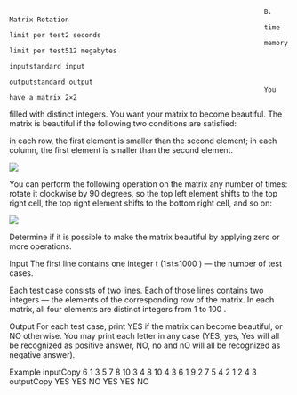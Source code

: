                                                                     B. Matrix Rotation
                                                                    time limit per test2 seconds
                                                                    memory limit per test512 megabytes
                                                                    inputstandard input
                                                                    outputstandard output
                                                                    You have a matrix 2×2


filled with distinct integers. You want your matrix to become beautiful. The matrix is beautiful if the following two conditions are satisfied:

in each row, the first element is smaller than the second element;
in each column, the first element is smaller than the second element.

<img class="tex-graphics" src="https://espresso.codeforces.com/42d67912e002442996880308930362fd6a7cafa7.png" style="max-width: 100.0%;max-height: 100.0%;">

You can perform the following operation on the matrix any number of times: rotate it clockwise by 90
 degrees, so the top left element shifts to the top right cell, the top right element shifts to the bottom right cell, and so on:

<img class="tex-graphics" src="https://espresso.codeforces.com/ae24ecc4cb629f9d3369e86a45b651023e45cf29.png" style="max-width: 100.0%;max-height: 100.0%;">

Determine if it is possible to make the matrix beautiful by applying zero or more operations.

Input
The first line contains one integer t
 (1≤t≤1000
) — the number of test cases.

Each test case consists of two lines. Each of those lines contains two integers — the elements of the corresponding row of the matrix. In each matrix, all four elements are distinct integers from 1
 to 100
.

Output
For each test case, print YES if the matrix can become beautiful, or NO otherwise. You may print each letter in any case (YES, yes, Yes will all be recognized as positive answer, NO, no and nO will all be recognized as negative answer).

Example
inputCopy
6
1 3
5 7
8 10
3 4
8 10
4 3
6 1
9 2
7 5
4 2
1 2
4 3
outputCopy
YES
YES
NO
YES
YES
NO

